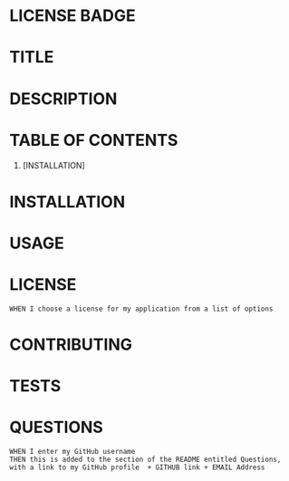 
# LICENSE BADGE

# TITLE
    
# DESCRIPTION 

# TABLE OF CONTENTS
1. [INSTALLATION]
    
# <a name="installation">INSTALLATION</a>
# USAGE
# LICENSE
    WHEN I choose a license for my application from a list of options
# CONTRIBUTING
# TESTS
# QUESTIONS
    WHEN I enter my GitHub username
    THEN this is added to the section of the README entitled Questions, with a link to my GitHub profile  + GITHUB link + EMAIL Address
